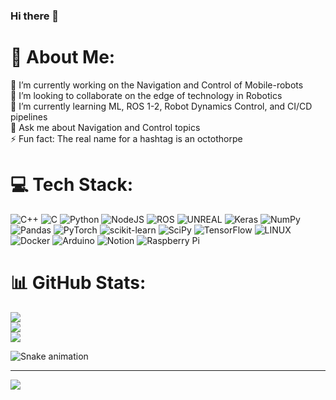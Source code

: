 ### Hi there 👋
# 💫 About Me:
🔭 I’m currently working on the Navigation and Control of Mobile-robots<br>👯 I’m looking to collaborate on the edge of technology in Robotics<br>🌱 I’m currently learning ML, ROS 1-2, Robot Dynamics Control, and CI/CD<br> pipelines<br>💬 Ask me about Navigation and Control topics<br>⚡ Fun fact: The real name for a hashtag is an octothorpe


# 💻 Tech Stack:
![C++](https://img.shields.io/badge/c++-%2300599C.svg?style=plastic&logo=c%2B%2B&logoColor=white) ![C](https://img.shields.io/badge/c-%2300599C.svg?style=plastic&logo=c&logoColor=white) ![Python](https://img.shields.io/badge/python-3670A0?style=plastic&logo=python&logoColor=ffdd54) ![NodeJS](https://img.shields.io/badge/node.js-6DA55F?style=plastic&logo=node.js&logoColor=white) ![ROS](https://img.shields.io/badge/ros-%230A0FF9.svg?style=plastic&logo=ros&logoColor=white) ![UNREAL](https://img.shields.io/badge/unreal-%2320232a.svg?style=plastic&logo=unreal-engine&logoColor=white) ![Keras](https://img.shields.io/badge/Keras-%23D00000.svg?style=plastic&logo=Keras&logoColor=white) ![NumPy](https://img.shields.io/badge/numpy-%23013243.svg?style=plastic&logo=numpy&logoColor=white) ![Pandas](https://img.shields.io/badge/pandas-%23150458.svg?style=plastic&logo=pandas&logoColor=white) ![PyTorch](https://img.shields.io/badge/PyTorch-%23EE4C2C.svg?style=plastic&logo=PyTorch&logoColor=white) ![scikit-learn](https://img.shields.io/badge/scikit--learn-%23F7931E.svg?style=plastic&logo=scikit-learn&logoColor=white) ![SciPy](https://img.shields.io/badge/SciPy-%230C55A5.svg?style=plastic&logo=scipy&logoColor=%white) ![TensorFlow](https://img.shields.io/badge/TensorFlow-%23FF6F00.svg?style=plastic&logo=TensorFlow&logoColor=white) ![LINUX](https://img.shields.io/badge/Linux-FCC624?style=plastic&logo=linux&logoColor=black) ![Docker](https://img.shields.io/badge/docker-%230db7ed.svg?style=plastic&logo=docker&logoColor=white) ![Arduino](https://img.shields.io/badge/-Arduino-00979D?style=plastic&logo=Arduino&logoColor=white) ![Notion](https://img.shields.io/badge/Notion-%23000000.svg?style=plastic&logo=notion&logoColor=white) ![Raspberry Pi](https://img.shields.io/badge/-RaspberryPi-C51A4A?style=plastic&logo=Raspberry-Pi)
# 📊 GitHub Stats:
![](https://github-readme-stats.vercel.app/api?username=dssdanial&theme=gruvbox&hide_border=false&include_all_commits=true&count_private=false)<br/>
![](https://github-readme-streak-stats.herokuapp.com/?user=dssdanial&theme=gruvbox&hide_border=false)<br/>
![](https://github-readme-stats.vercel.app/api/top-langs/?username=dssdanial&theme=gruvbox&hide_border=false&include_all_commits=true&count_private=false&layout=compact)


![Snake animation](https://github.com/dssdanial/dssdanial/blob/output/github-contribution-grid-snake.svg)

---
[![](https://visitcount.itsvg.in/api?id=dssdanial&icon=0&color=1)](https://visitcount.itsvg.in)

<!-- Proudly created with GPRM ( https://gprm.itsvg.in ) -->
